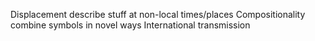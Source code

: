 Displacement
	describe stuff at non-local times/places
Compositionality
	combine symbols in novel ways
International transmission

